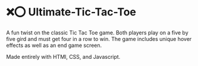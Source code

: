 # ❌⭕ Ultimate-Tic-Tac-Toe
A fun twist on the classic Tic Tac Toe game. Both players play on a five by five gird and must get four in a row to win. The game includes unique hover effects as well as an end game screen.

Made entirely with HTMl, CSS, and Javascript.
